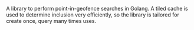 A library to perform point-in-geofence searches in Golang. A tiled cache is used to determine inclusion very efficiently, so the library is tailored for create once, query many times uses. 
